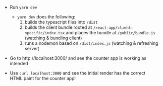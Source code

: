 - Run `yarn dev`

  - `yarn dev` does the following:
    1. builds the typescript files into `/dist`
    2. builds the client bundle rooted at `/react-app/client-specific/index.tsx` and places the bundle at `/public/bundle.js` (watching & bundling client)
    3. runs a nodemon based on `/dist/index.js` (watching & refreshing server)

- Go to http://localhost:3000/ and see the counter app is working as intended
- Use `curl localhost:3000` and see the initial render has the correct HTML paint for the counter app!
